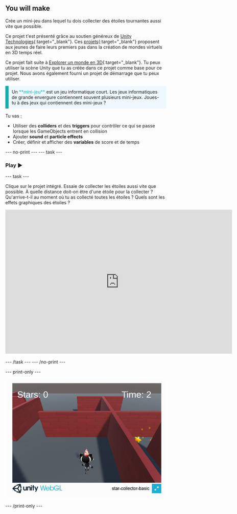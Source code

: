 ## You will make

Crée un mini-jeu dans lequel tu dois collecter des étoiles tournantes aussi vite que possible.

Ce projet t'est présenté grâce au soutien généreux de [Unity Technologies](https://unity.com/){:target="_blank"}.  Ces [projets](https://projects.raspberrypi.org/en/pathways/unity-intro){:target="_blank"} proposent aux jeunes de faire leurs premiers pas dans la création de mondes virtuels en 3D temps réel.

Ce projet fait suite à [Explorer un monde en 3D](https://projects.raspberrypi.org/en/projects/explore-a-3d-world){:target="_blank"}. Tu peux utiliser la scène Unity que tu as créée dans ce projet comme base pour ce projet. Nous avons également fourni un projet de démarrage que tu peux utiliser.

<p style="border-left: solid; border-width:10px; border-color: #0faeb0; background-color: aliceblue; padding: 10px;">
Un <span style="color: #0faeb0">**mini-jeu**</span> est un jeu informatique court. Les jeux informatiques de grande envergure contiennent souvent plusieurs mini-jeux. Joues-tu à des jeux qui contiennent des mini-jeux ?
</p>

Tu vas :

+ Utiliser des **colliders** et des **triggers** pour contrôler ce qui se passe lorsque les GameObjects entrent en collision
+ Ajouter **sound** et **particle effects**
+ Créer, définir et afficher des **variables** de score et de temps

--- no-print --- --- task ---

### Play ▶️

--- task ---

Clique sur le projet intégré. Essaie de collecter les étoiles aussi vite que possible. À quelle distance doit-on être d'une étoile pour la collecter ? Qu'arrive-t-il au moment où tu as collecté toutes les étoiles ? Quels sont les effets graphiques des étoiles ?
<iframe allowtransparency="true" width="710" height="450" src="https://star-collector-basic.rpfilt.repl.co" frameborder="0"></iframe>


--- /task --- --- /no-print ---

--- print-only ---

![Jeu de collecte d'étoiles fonctionnant dans un navigateur.](images/star-collector-webgl.png)

--- /print-only ---

